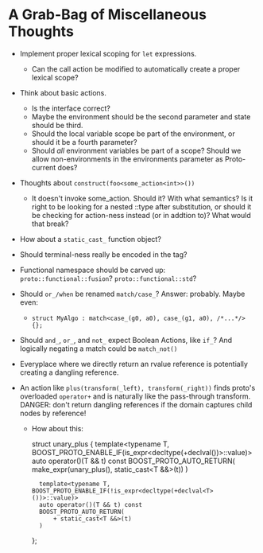 A Grab-Bag of Miscellaneous Thoughts
====================================

* Implement proper lexical scoping for `let` expressions.
    + Can the call action be modified to automatically create a proper lexical scope?

* Think about basic actions.
    + Is the interface correct?
    + Maybe the environment should be the second parameter and state should be third.
    + Should the local variable scope be part of the environment, or should it be a
      fourth parameter?
    + Should *all* environment variables be part of a scope? Should we allow
      non-environments in the environments parameter as Proto-current does?

* Thoughts about `construct(foo<some_action<int>>())`
    + It doesn't invoke some_action. Should it? With what semantics? Is it right to be looking
      for a nested ::type after substitution, or should it be checking for action-ness instead
      (or in addtion to)? What would that break?

* How about a `static_cast_` function object?

* Should terminal-ness really be encoded in the tag?

* Functional namespace should be carved up: `proto::functional::fusion`? `proto::functional::std`?

* Should `or_/when` be renamed `match/case_`? Answer: probably. Maybe even:
    + `struct MyAlgo : match<case_(g0, a0), case_(g1, a0), /*...*/> {};`

* Should `and_`, `or_`, and `not_` expect Boolean Actions, like `if_`? And logically negating a match
  could be `match_not()`

* Everyplace where we directly return an rvalue reference is potentially creating a dangling
  reference.

* An action like `plus(transform(_left), transform(_right))` finds proto's overloaded `operator+` 
  and is naturally like the pass-through transform. DANGER: don't return dangling references
  if the domain captures child nodes by reference!
    - How about this: 
    
        struct unary_plus
        {
            template<typename T, BOOST_PROTO_ENABLE_IF(is_expr<decltype(+declval<T>())>::value)>
            auto operator()(T && t) const
            BOOST_PROTO_AUTO_RETURN(
                make_expr(unary_plus(), static_cast<T &&>(t))
            )
            
            template<typename T, BOOST_PROTO_ENABLE_IF(!is_expr<decltype(+declval<T>())>::value)>
            auto operator()(T && t) const
            BOOST_PROTO_AUTO_RETURN(
                + static_cast<T &&>(t)
            )
        };
